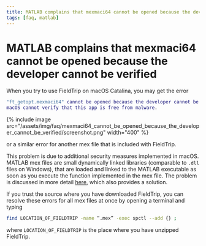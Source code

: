 ```yaml
---
title: MATLAB complains that mexmaci64 cannot be opened because the developer cannot be verified
tags: [faq, matlab]
---
```


# MATLAB complains that mexmaci64 cannot be opened because the developer cannot be verified

When you try to use FieldTrip on macOS Catalina, you may get the error

```matlab
"ft_getopt.mexmaci64" cannot be opened because the developer cannot be verified.
macOS cannot verify that this app is free from malware.
```

{% include image src="/assets/img/faq/mexmaci64_cannot_be_opened_because_the_developer_cannot_be_verified/screenshot.png" width="400" %}

or a similar error for another mex file that is included with FieldTrip.

This problem is due to additional security measures implemented in macOS. MATLAB mex files are small dynamically linked libraries (comparable to `.dll` files on Windows), that are loaded and linked to the MATLAB executable as soon as you execute the function implemented in the mex file. The problem is discussed in more detail [here](https://osxdaily.com/2015/07/15/add-remove-gatekeeper-app-command-line-mac-os-x/), which also provides a solution.

If you trust the source where you have downloaded FieldTrip, you can resolve these errors for all mex files at once by opening a terminal and typing

```bash
find LOCATION_OF_FIELDTRIP -name “.mex” -exec spctl --add {} ;
```

where `LOCATION_OF_FIELDTRIP` is the place where you have unzipped FieldTrip.

